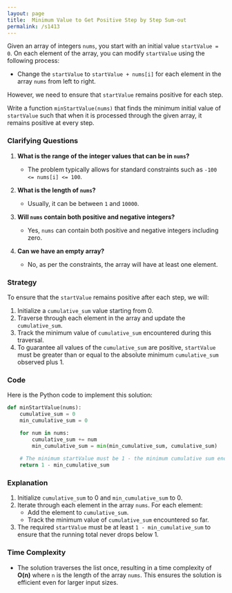 ```yaml
---
layout: page
title:  Minimum Value to Get Positive Step by Step Sum-out
permalink: /s1413
---
```

Given an array of integers `nums`, you start with an initial value `startValue = 0`. On each element of the array, you can modify `startValue` using the following process:
- Change the `startValue` to `startValue + nums[i]` for each element in the array `nums` from left to right.

However, we need to ensure that `startValue` remains positive for each step.

Write a function `minStartValue(nums)` that finds the minimum initial value of `startValue` such that when it is processed through the given array, it remains positive at every step.

### Clarifying Questions
1. **What is the range of the integer values that can be in `nums`?**
   - The problem typically allows for standard constraints such as `-100 <= nums[i] <= 100`.

2. **What is the length of `nums`?**
   - Usually, it can be between `1` and `10000`.

3. **Will `nums` contain both positive and negative integers?**
   - Yes, `nums` can contain both positive and negative integers including zero.

4. **Can we have an empty array?**
   - No, as per the constraints, the array will have at least one element.

### Strategy
To ensure that the `startValue` remains positive after each step, we will:
1. Initialize a `cumulative_sum` value starting from 0.
2. Traverse through each element in the array and update the `cumulative_sum`.
3. Track the minimum value of `cumulative_sum` encountered during this traversal.
4. To guarantee all values of the `cumulative_sum` are positive, `startValue` must be greater than or equal to the absolute minimum `cumulative_sum` observed plus 1.

### Code
Here is the Python code to implement this solution:

```python
def minStartValue(nums):
    cumulative_sum = 0
    min_cumulative_sum = 0

    for num in nums:
        cumulative_sum += num
        min_cumulative_sum = min(min_cumulative_sum, cumulative_sum)
    
    # The minimum startValue must be 1 - the minimum cumulative sum encountered
    return 1 - min_cumulative_sum
```

### Explanation
1. Initialize `cumulative_sum` to 0 and `min_cumulative_sum` to 0.
2. Iterate through each element in the array `nums`. For each element:
   - Add the element to `cumulative_sum`.
   - Track the minimum value of `cumulative_sum` encountered so far.
3. The required `startValue` must be at least `1 - min_cumulative_sum` to ensure that the running total never drops below 1.

### Time Complexity
- The solution traverses the list once, resulting in a time complexity of **O(n)** where `n` is the length of the array `nums`. This ensures the solution is efficient even for larger input sizes.